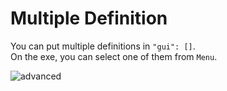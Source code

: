 # Multiple Definition

You can put multiple definitions in `"gui": []`.  
On the exe, you can select one of them from `Menu`.  

![advanced](https://github.com/matyalatte/tuw/assets/69258547/956be42e-6931-4b71-ae3c-180103a93714)  
